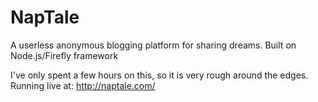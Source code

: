 NapTale
=======

A userless anonymous blogging platform for sharing dreams. Built on Node.js/Firefly framework



I've only spent a few hours on this, so it is very rough around the edges. Running live at: http://naptale.com/
